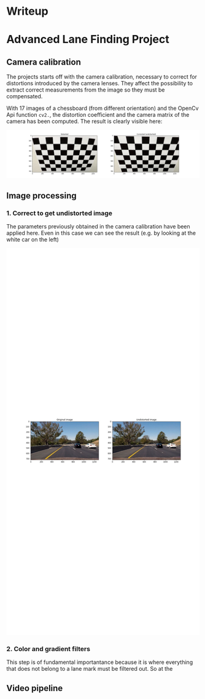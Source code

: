 # Writeup
# Advanced Lane Finding Project

[//]: # (Image References)

[cgf]: ./output_images/cg_filters.jpg
[final]: ./output_images/lines_drawn.jpg
[perspective]: ./output_images/perspective_transform.jpg
[prior]: ./output_images/search_prior.jpg
[sliding]: ./output_images/sliding_window.jpg
[undist]: ./output_images/undist_road.jpg
[distcomp]: ./output_images/distortion_comparison.jpg

## Camera calibration

The projects starts off with the camera calibration, necessary to correct for distortions introduced by the camera lenses. They affect the possibility to extract correct measurements from the image so they must be compensated.

With 17 images of a chessboard (from different orientation) and the OpenCv Api function ```cv2.```, the distortion coefficient and the camera matrix of the camera has been computed. The result is clearly visible here:

![distcomp]

## Image processing

### 1. Correct to get undistorted image

The parameters previously obtained in the camera calibration have been applied here. Even in this case we can see the result (e.g. by looking at the white car on the left)

![undist]

### 2. Color and gradient filters

This step is of fundamental importantance because it is where everything that does not belong to a lane mark must be filtered out. So at the 	

## Video pipeline

 